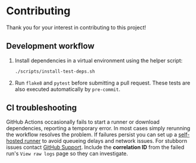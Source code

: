 # Contributing

Thank you for your interest in contributing to this project!

## Development workflow

1. Install dependencies in a virtual environment using the helper script:

   ```bash
   ./scripts/install-test-deps.sh
   ```
2. Run `flake8` and `pytest` before submitting a pull request. These tests are
   also executed automatically by `pre-commit`.

## CI troubleshooting

GitHub Actions occasionally fails to start a runner or download dependencies, reporting a temporary error. In most cases simply rerunning the workflow resolves the problem. If failures persist you can set up a [self-hosted runner](https://docs.github.com/actions/hosting-your-own-runners) to avoid queueing delays and network issues. For stubborn issues contact [GitHub Support](https://support.github.com/). Include the **correlation ID** from the failed run's `View raw logs` page so they can investigate.
